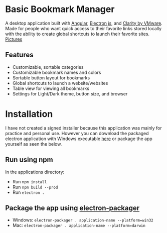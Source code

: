 # Basic Bookmark Manager

A desktop application built with [Angular](https://angular.io/), [Electron js](https://electronjs.org/), and [Clarity by VMware](https://github.com/vmware/clarity). Made for people who want quick access to their favorite links stored locally with the ability to create global shortcuts to launch their favorite sites. [Pictures](https://postimg.cc/gallery/pku3m87w/)

## Features
- Customizable, sortable categories
- Customizable bookmark names and colors
- Sortable button layout for bookmarks
- Global shortcuts to launch a website/websites
- Table view for viewing all bookmarks
- Settings for Light/Dark theme, button size, and browser

# Installation

I have not created a signed installer because this application was mainly for practice and personal use. However you can download the packaged electron application with Windows executable [here](https://mega.nz/#!TrRVyAAL!IipjWUBKZNDtZpRJcjZ0O9i18fHizf_HmuAWa0EDAuQ) or package the app yourself as seen the below.

## Run using npm
In the applications directory:
- Run ```npm install```
- Run ```npm build --prod```
- Run ```electron .```

## Package the app using [electron-packager](https://github.com/electron-userland/electron-packager)
- Windows: ```electron-packager . application-name --platform=win32```
- Mac: ```electron-packager . application-name --platform=darwin```

<br>
